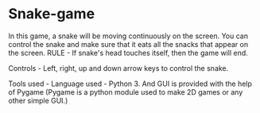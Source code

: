 # Snake-game

In this game, a snake will be moving continuously on the screen.
You can control the snake and make sure that it eats all the snacks
that appear on the screen. 
RULE - If snake's head touches itself, then the game will end.

Controls - Left, right, up and down arrow keys to control the snake.

Tools used -
Language used - Python 3.
And GUI is provided with the help of Pygame
(Pygame is a python module used to make 2D games or any other simple GUI.)
